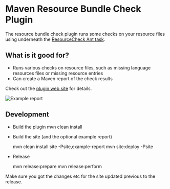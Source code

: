 Maven Resource Bundle Check Plugin
==================================

The resource bundle check plugin runs some checks on your resource files using underneath the [ResourceCheck Ant task][rscbundlecheck.sf.net].


What is it good for?
--------------------

* Runs various checks on resource files, such as missing language resources files or missing resource entries
* Can create a Maven report of the check results

Check out the [plugin web site][site] for details.

![Example report][example_report]

[rscbundlecheck.sf.net]: http://rscbundlecheck.sourceforge.net
[site]: http://labs.consol.de/projects/maven/maven-rbc-plugin/
[example_report]: https://github.com/marcelmay/maven-rbc-plugin/raw/master/src/site/resources/example-report-only.png "Example report showing some check issues"

Development
-----------

* Build the plugin
    mvn clean install

* Build the site (and the optional example report)

    mvn clean install site -Psite,example-report
    mvn site:deploy -Psite

* Release

    mvn release:prepare
    mvn release:perform

Make sure you got the changes etc for the site updated previous to the release.
